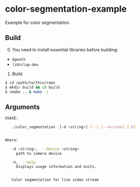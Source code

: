# color-segmentation-example

Example for color segmentation.

## Build

0. You need to install essential libraries before building:

- `OpenCV`
- `libtclap-dev`

1. Build

```bash
$ cd /path/to/this/repo
$ mkdir build && cd build
$ cmake .. & make -j
```

## Arguments

```bash
USAGE:

   ./color_segmentation  [-d <string>] [--] [--version] [-h]


Where:

   -d <string>,  --device <string>
     path to camera device

   -h,  --help
     Displays usage information and exits.


   Color segmentation for live video stream
```
